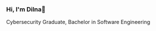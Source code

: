 ### Hi, I'm Dilna👋

Cybersecurity Graduate, Bachelor in Software Engineering
<!--
**DilnaShaji/DilnaShaji** is a ✨ _special_ ✨ repository because its `README.md` (this file) appears on your GitHub profile.



- 🔭 I’m currently working on NIST Frameworks...
- 🌱 I’m currently learning GRC Master Class, Simply Cyber...
-  Knowledgeable on NIST Cybersecurity Framework and how the Identify, Protect, Detect, Respond, and Recover categories comprise and facilitate an information security program

-->
